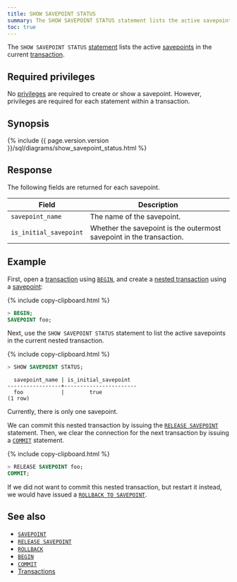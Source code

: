 ```yaml
---
title: SHOW SAVEPOINT STATUS
summary: The SHOW SAVEPOINT STATUS statement lists the active savepoints in the current transaction.
toc: true
---
```


The `SHOW SAVEPOINT STATUS` [statement](sql-statements.html) lists the active [savepoints](savepoint.html) in the current [transaction](transactions.html).

## Required privileges

No [privileges](authorization.html#assign-privileges) are required to create or show a savepoint. However, privileges are required for each statement within a transaction.

## Synopsis

<div>
  {% include {{ page.version.version }}/sql/diagrams/show_savepoint_status.html %}
</div>

## Response

The following fields are returned for each savepoint.

Field | Description
------|------------
`savepoint_name` | The name of the savepoint.
`is_initial_savepoint` | Whether the savepoint is the outermost savepoint in the transaction.

## Example

First, open a [transaction](transactions.html) using [`BEGIN`](begin-transaction.html), and create a [nested transaction](transactions.html#nested-transactions) using a [savepoint](savepoint.html):

{% include copy-clipboard.html %}
~~~ sql
> BEGIN;
SAVEPOINT foo;
~~~

Next, use the `SHOW SAVEPOINT STATUS` statement to list the active savepoints in the current nested transaction.

{% include copy-clipboard.html %}
~~~ sql
> SHOW SAVEPOINT STATUS;
~~~

~~~
  savepoint_name | is_initial_savepoint
-----------------+-----------------------
  foo            |        true
(1 row)
~~~

Currently, there is only one savepoint.

We can commit this nested transaction by issuing the [`RELEASE SAVEPOINT`](release-savepoint.html) statement.  Then, we clear the connection for the next transaction by issuing a [`COMMIT`](commit-transaction.html) statement.

{% include copy-clipboard.html %}
~~~ sql
> RELEASE SAVEPOINT foo;
COMMIT;
~~~

If we did not want to commit this nested transaction, but restart it instead, we would have issued a [`ROLLBACK TO SAVEPOINT`](rollback-transaction.html#rollback-a-nested-transaction).

## See also

- [`SAVEPOINT`](savepoint.html)
- [`RELEASE SAVEPOINT`](release-savepoint.html)
- [`ROLLBACK`](rollback-transaction.html)
- [`BEGIN`](begin-transaction.html)
- [`COMMIT`](commit-transaction.html)
- [Transactions](transactions.html)
